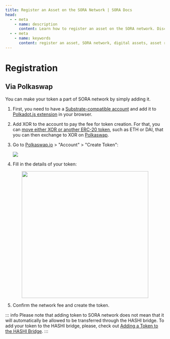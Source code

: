 ```yaml
---
title: Register an Asset on the SORA Network | SORA Docs
head:
  - - meta
    - name: description
      content: Learn how to register an asset on the SORA network. Discover the process of listing and registering new digital assets within the SORA ecosystem. Explore the requirements, procedures, and considerations for asset registration, and understand the benefits of having your asset registered on the SORA network.
  - - meta
    - name: keywords
      content: register an asset, SORA network, digital assets, asset registration, listing assets, requirements, procedures, SORA ecosystem
---
```


# Registration

## Via Polkaswap

You can make your token a part of SORA network by simply adding it.

1. First, you need to have a [Substrate-compatible account](https://wiki.polkadot.network/docs/en/learn-accounts) and add it to [Polkadot.js extension](https://polkadot.js.org/extension/) in your browser.

2. Add XOR to the account to pay the fee for token creation. For that, you can [move either XOR or another ERC-20 token](https://wiki.sora.org/guides/how-to-transfer-from-ethereum-mainnet-to-sora-v2-hashi-bridge), such as ETH or DAI, that you can then exchange to XOR on [Polkaswap](https://polkaswap.io/#/swap).

3. Go to [Polkaswap.io](https://polkaswap.io/) > "Account" > "Create Token":

   ![](/.gitbook/assets/register-asset-create-token.png)

4. Fill in the details of your token:

<center><img src="/.gitbook/assets/register-asset-create-token-fill-in.png" width="400"></center>

5. Confirm the network fee and create the token.

::: info
Please note that adding token to SORA network does not mean that it
will automatically be allowed to be transferred through the HASHI
bridge. To add your token to the HASHI bridge, please, check out
[Adding a Token to the HASHI Bridge](adding-tokens-to-hashi-bridge.md).
:::
